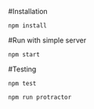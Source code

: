 #Installation

```
npm install
```

#Run with simple server

```
npm start
```

#Testing

```
npm test
```

```
npm run protractor
```